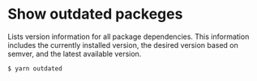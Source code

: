 # Show outdated packeges

Lists version information for all package dependencies. This
information includes the currently installed version, the desired
version based on semver, and the latest available version.

```
$ yarn outdated


```
